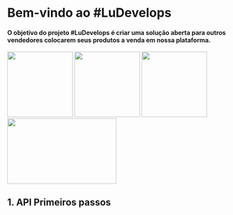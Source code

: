 # Bem-vindo ao #LuDevelops

#### O objetivo do projeto #LuDevelops é criar uma solução aberta para outros vendedores colocarem seus produtos a venda em nossa plataforma.


<img src= "https://user-images.githubusercontent.com/73722132/99607156-f9cccf00-29e9-11eb-84b8-89c41c8e7536.png)" height="150" width="150">                              <img src="https://user-images.githubusercontent.com/73722190/99607575-d191a000-29ea-11eb-8d34-8e1f71e8830a.jpg" height="150" width="150"> <img src="https://user-images.githubusercontent.com/65257909/99608245-40232d80-29ec-11eb-9131-c90f7da8bf92.jpeg" height="150" width="150"> <img src= "https://user-images.githubusercontent.com/73722132/99608586-f9820300-29ec-11eb-856a-ca1938bc1eae.png" height="150" width="250">

## 1. API Primeiros passos
